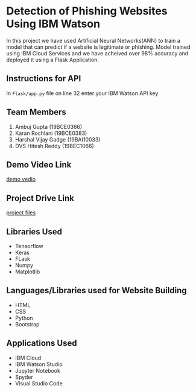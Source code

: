 # Detection of Phishing Websites Using IBM Watson
In this project we have used Artificial Neural Networks(ANN) to train a model that can predict if a website is legitimate or phishing. Model trained using IBM Cloud Services and we have acheived over 98% accuracy and deployed it using a Flask Application.

## Instructions for API
In `Flask/app.py` file on line 32 enter your IBM Watson API key

## Team Members
1. Ambuj Gupta (19BCE0366)
2. Karan Rochlani (19BCE0383)
3. Harshal Vijay Gadge (19BAI10033)
4. DVS Hitesh Reddy (19BEC1066)

## Demo Video Link
[demo vedio](https://drive.google.com/file/d/13-SjGuaYG8ZK34ltXTSoAPUTb2vNpsya/view?usp=sharing)

## Project Drive Link
[project files](https://drive.google.com/drive/folders/1PFQBYgnNgl9VfmS8vbrZi9v3yGYgmDDr)

## Libraries Used
- Tensorflow
- Keras
- FLask
- Numpy
- Matplotlib

## Languages/Libraries used for Website Building
- HTML
- CSS
- Python
- Bootstrap

## Applications Used
- IBM Cloud
- IBM Watson Studio
- Jupyter Notebook
- Spyder
- Visual Studio Code